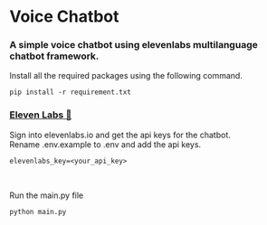 # Voice Chatbot

### A simple voice chatbot using elevenlabs multilanguage chatbot framework.


Install all the required packages using the following command.
```
pip install -r requirement.txt
```

### <a href="https://elevenlabs.io/">Eleven Labs 🔗</a>

Sign into elevenlabs.io and get the api keys for the chatbot.<br>
Rename .env.example to .env and add the api keys.
```
elevenlabs_key=<your_api_key>
```
<br>

Run the main.py file
```
python main.py
```
